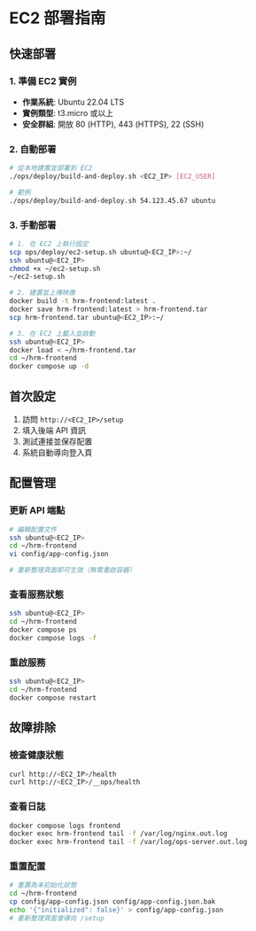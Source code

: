 # EC2 部署指南

## 快速部署

### 1. 準備 EC2 實例
- **作業系統**: Ubuntu 22.04 LTS
- **實例類型**: t3.micro 或以上
- **安全群組**: 開放 80 (HTTP), 443 (HTTPS), 22 (SSH)

### 2. 自動部署
```bash
# 從本地建置並部署到 EC2
./ops/deploy/build-and-deploy.sh <EC2_IP> [EC2_USER]

# 範例
./ops/deploy/build-and-deploy.sh 54.123.45.67 ubuntu
```

### 3. 手動部署
```bash
# 1. 在 EC2 上執行設定
scp ops/deploy/ec2-setup.sh ubuntu@<EC2_IP>:~/
ssh ubuntu@<EC2_IP>
chmod +x ~/ec2-setup.sh
~/ec2-setup.sh

# 2. 建置並上傳映像
docker build -t hrm-frontend:latest .
docker save hrm-frontend:latest > hrm-frontend.tar
scp hrm-frontend.tar ubuntu@<EC2_IP>:~/

# 3. 在 EC2 上載入並啟動
ssh ubuntu@<EC2_IP>
docker load < ~/hrm-frontend.tar
cd ~/hrm-frontend
docker compose up -d
```

## 首次設定

1. 訪問 `http://<EC2_IP>/setup`
2. 填入後端 API 資訊
3. 測試連接並保存配置
4. 系統自動導向登入頁

## 配置管理

### 更新 API 端點
```bash
# 編輯配置文件
ssh ubuntu@<EC2_IP>
cd ~/hrm-frontend
vi config/app-config.json

# 重新整理頁面即可生效（無需重啟容器）
```

### 查看服務狀態
```bash
ssh ubuntu@<EC2_IP>
cd ~/hrm-frontend
docker compose ps
docker compose logs -f
```

### 重啟服務
```bash
ssh ubuntu@<EC2_IP>
cd ~/hrm-frontend
docker compose restart
```

## 故障排除

### 檢查健康狀態
```bash
curl http://<EC2_IP>/health
curl http://<EC2_IP>/__ops/health
```

### 查看日誌
```bash
docker compose logs frontend
docker exec hrm-frontend tail -f /var/log/nginx.out.log
docker exec hrm-frontend tail -f /var/log/ops-server.out.log
```

### 重置配置
```bash
# 重置為未初始化狀態
cd ~/hrm-frontend
cp config/app-config.json config/app-config.json.bak
echo '{"initialized": false}' > config/app-config.json
# 重新整理頁面會導向 /setup
```